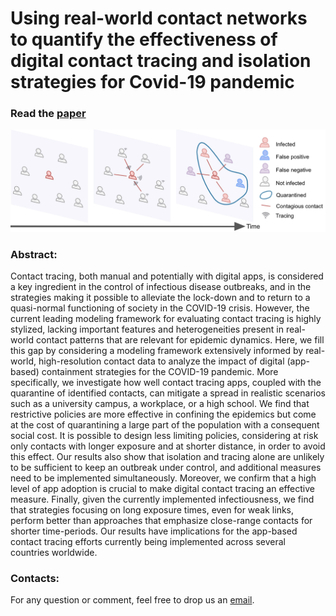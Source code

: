 # Using real-world contact networks to quantify the effectiveness of digital contact tracing and isolation strategies for Covid-19 pandemic

### Read the [paper](covid_tracing_and_isolation.pdf)

![](cover.png)

### Abstract:

Contact tracing, both manual and potentially with digital apps, is considered a key ingredient in the control of infectious disease outbreaks, and in the strategies making it possible to alleviate the lock-down and to return to a quasi-normal functioning of society in the COVID-19 crisis.
However, the current leading modeling framework for evaluating contact tracing is highly stylized, lacking important features
and heterogeneities present in real-world contact patterns that are relevant for epidemic dynamics.
Here, we fill this gap by considering a modeling framework extensively informed by real-world, high-resolution contact data to analyze the impact of digital (app-based) containment strategies for the COVID-19 pandemic. 
More specifically, we investigate how well contact tracing apps, coupled with the quarantine of identified contacts, can mitigate a spread in realistic scenarios such as a university campus, a workplace, or a high school.
We find that restrictive policies are more effective in confining the epidemics but come at the cost of quarantining a large part of the population with a consequent social cost.
It is possible to design less limiting policies, considering at risk only contacts with longer exposure and at shorter distance, in order to avoid this effect. 
Our results also show that isolation and tracing alone are unlikely to be sufficient to keep an outbreak under control, and additional measures need to be implemented simultaneously. 
Moreover, we confirm that a high level of app adoption is crucial to make digital contact tracing an effective measure. 
Finally, given the currently implemented infectiousness, we find that strategies focusing on long exposure times, even for weak links, perform better than approaches that emphasize close-range contacts for shorter time-periods. 
Our results have implications for the app-based contact tracing efforts currently being implemented across several countries worldwide.

### Contacts: 
For any question or comment, feel free to drop us an [email](mailto:digital_contact_tracing@fbk.eu).


